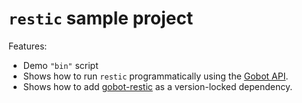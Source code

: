 # `restic` sample project

Features:

- Demo `"bin"` script
- Shows how to run `restic` programmatically using the [Gobot API](https://github.com/benallfree/gobot/tree/v1.0.0-alpha.21/docs/readme.md).
- Shows how to add [gobot-restic](https://www.npmjs.com/package/gobot-restic) as a version-locked dependency.
